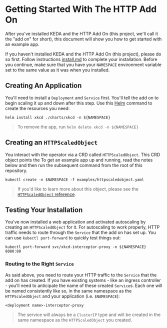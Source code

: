 # Getting Started With The HTTP Add On

After you've installed KEDA and the HTTP Add On (this project, we'll call it the "add on" for short), this document will show you how to get started with an example app.

If you haven't installed KEDA and the HTTP Add On (this project), please do so first. Follow instructions [install.md](./install.md) to complete your installation. Before you continue, make sure that you have your `NAMESPACE` environment variable set to the same value as it was when you installed.

## Creating An Application

You'll need to install a `Deployment` and `Service` first. You'll tell the add on to begin scaling it up and down after this step. Use this [Helm](https://helm.sh) command to create the resources you need:

```shell
helm install xkcd ./charts/xkcd -n ${NAMESPACE}
```

>To remove the app, run `helm delete xkcd -n ${NAMESPACE}`

## Creating an `HTTPScaledObject`

You interact with the operator via a CRD called `HTTPScaledObject`. This CRD object points the To get an example app up and running, read the notes below and then run the subsequent command from the root of this repository.

```shell
kubectl create -n $NAMESPACE -f examples/httpscaledobject.yaml

```

>If you'd like to learn more about this object, please see the [`HTTPScaledObject` reference](./ref/http_scaled_object.md).

## Testing Your Installation

You've now installed a web application and activated autoscaling by creating an `HTTPScaledObject` for it. For autoscaling to work properly, HTTP traffic needs to route through the `Service` that the add on has set up. You can use `kubectl port-forward` to quickly test things out:

```shell
kubectl port-forward svc/xkcd-interceptor-proxy -n ${NAMESPACE} 8080:80 
```

### Routing to the Right `Service`

As said above, you need to route your HTTP traffic to the `Service` that the add on has created. If you have existing systems - like an ingress controller - you'll need to anticipate the name of these created `Service`s. Each one will be named consistently like so, in the same namespace as the `HTTPScaledObject` and your application (i.e. `$NAMESPACE`):

```shell
<deployment name>-interceptor-proxy
```

>The service will always be a `ClusterIP` type and will be created in the same namespace as the `HTTPScaledObject` you created.
